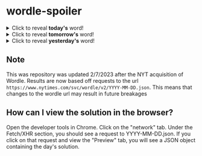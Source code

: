 # wordle-spoiler

<details>
  <summary>Click to reveal <b>today's</b> word!</summary>
  <br>
  <b> rumba </b>
</details>

<details>
  <summary>Click to reveal <b>tomorrow's</b> word!</summary>
  <br>
  <b> ditty </b>
</details>

<details>
  <summary>Click to reveal <b>yesterday's</b> word!</summary>
  <br>
  <b> rapid </b>
</details>

## Note
This was repository was updated 2/7/2023 after the NYT acquisition of Wordle. Results are now based off requests to the url `https://www.nytimes.com/svc/wordle/v2/YYYY-MM-DD.json`. This means that changes to the wordle url may result in future breakages

## How can I view the solution in the browser?
Open the developer tools in Chrome. Click on the "network" tab. Under the Fetch/XHR section, you should see a request to YYYY-MM-DD.json. If you click on that request and view the "Preview" tab, you will see a JSON object containing the day's solution.
